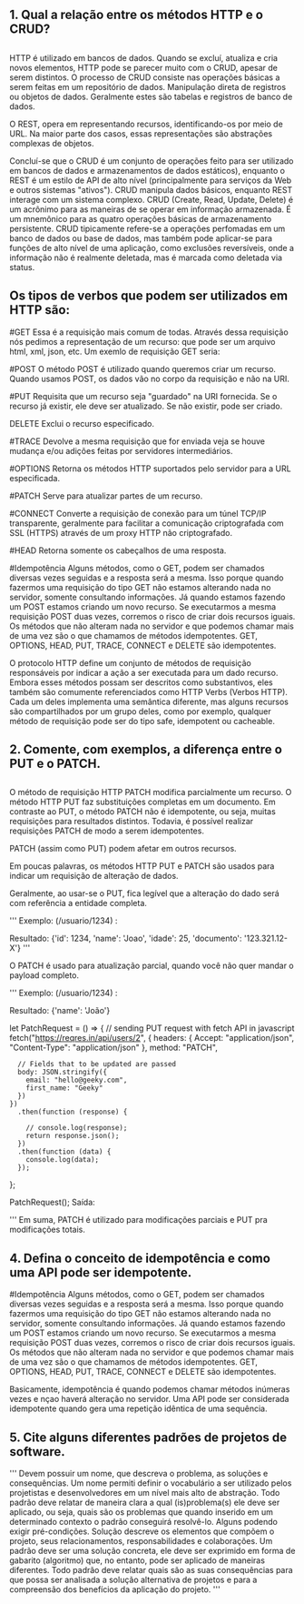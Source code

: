 ## 1. Qual a relação entre os métodos HTTP e o CRUD?
##
HTTP é utilizado em bancos de dados. Quando se excluí, atualiza e cria novos elementos, HTTP pode se parecer muito com o CRUD, apesar de serem distintos. 
O processo de CRUD consiste nas operações básicas a serem feitas em um repositório de dados. Manipulação direta de registros ou objetos de dados. Geralmente estes são tabelas e registros de banco de dados.

O REST, opera em representando recursos, identificando-os por meio de URL. Na maior parte dos casos, essas representações são abstrações complexas de objetos.

Concluí-se que o CRUD é um conjunto de operações feito para ser utilizado em bancos de dados e armazenamentos de dados estáticos), enquanto o REST é um estilo de API de alto nível (principalmente para serviços da Web e outros sistemas "ativos").
CRUD manipula dados básicos, enquanto REST interage com um sistema complexo. CRUD (Create, Read, Update, Delete) é um acrônimo para as maneiras de se operar em informação armazenada. É um mnemônico para as quatro operações básicas de armazenamento persistente. CRUD tipicamente refere-se a operações perfomadas em um banco de dados ou base de dados, mas também pode aplicar-se para funções de alto nível de uma aplicação, como exclusões reversíveis, onde a informação não é realmente deletada, mas é marcada como deletada via status.

##

## Os tipos de verbos que podem ser utilizados em HTTP são:

#GET
Essa é a requisição mais comum de todas. Através dessa requisição nós pedimos a representação de um recurso: que pode ser um arquivo html, xml, json, etc.
Um exemlo de requisição GET seria:


#POST
O método POST é utilizado quando queremos criar um recurso. Quando usamos POST, os dados vão no corpo da requisição e não na URI.

#PUT
Requisita que um recurso seja "guardado" na URI fornecida. Se o recurso já existir, ele deve ser atualizado. Se não existir, pode ser criado.

DELETE
Exclui o recurso especificado.

#TRACE
Devolve a mesma requisição que for enviada veja se houve mudança e/ou adições feitas por servidores intermediários.

#OPTIONS
Retorna os métodos HTTP suportados pelo servidor para a URL especificada.

#PATCH
Serve para atualizar partes de um recurso.

#CONNECT
Converte a requisição de conexão para um túnel TCP/IP transparente, geralmente para facilitar a comunicação criptografada com SSL (HTTPS) através de um proxy HTTP não criptografado.

#HEAD
Retorna somente os cabeçalhos de uma resposta.

#Idempotência
Alguns métodos, como o GET, podem ser chamados diversas vezes seguidas e a resposta será a mesma. Isso porque quando fazermos uma requisição do tipo GET não estamos alterando nada no servidor, somente consultando informações.
Já quando estamos fazendo um POST estamos criando um novo recurso. Se executarmos a mesma requisição POST duas vezes, corremos o risco de criar dois recursos iguais.
Os métodos que não alteram nada no servidor e que podemos chamar mais de uma vez são o que chamamos de métodos idempotentes.
GET, OPTIONS, HEAD, PUT, TRACE, CONNECT e DELETE são idempotentes.


O protocolo HTTP define um conjunto de métodos de requisição responsáveis por indicar a ação a ser executada para um dado recurso. Embora esses métodos possam ser descritos como substantivos, eles também são comumente referenciados como HTTP Verbs (Verbos HTTP). Cada um deles implementa uma semântica diferente, mas alguns recursos são compartilhados por um grupo deles, como por exemplo, qualquer método de requisição pode ser do tipo safe, idempotent ou cacheable.



##

## 2. Comente, com exemplos, a diferença entre o PUT e o PATCH.
##

O método de requisição HTTP PATCH modifica parcialmente um recurso. O método HTTP PUT faz substituições completas em um documento. 
Em contraste ao PUT, o método PATCH não é idempotente, ou seja, muitas requisições para resultados distintos. Todavia, é possível realizar requisições PATCH de modo a serem idempotentes.

PATCH (assim como PUT) podem afetar em outros recursos.


Em poucas palavras, os métodos HTTP PUT e PATCH são usados para indicar um requisição de alteração de dados.

Geralmente, ao usar-se o PUT, fica legível que a alteração do dado será com referência a entidade completa.

'''
Exemplo: (/usuario/1234) :

Resultado: {'id': 1234, 'name': 'Joao', 'idade': 25, 'documento': '123.321.12-X'}
'''

O PATCH é usado para atualização parcial, quando você não quer mandar o payload completo.

'''
Exemplo: (/usuario/1234) :

Resultado: {'name': 'João'}

let PatchRequest = () => {
    // sending PUT request with fetch API in javascript
    fetch("https://reqres.in/api/users/2", {
      headers: {
        Accept: "application/json",
        "Content-Type": "application/json"
      },
      method: "PATCH",     
    
      // Fields that to be updated are passed
      body: JSON.stringify({
        email: "hello@geeky.com",
        first_name: "Geeky"
      })
    })
      .then(function (response) {
    
        // console.log(response);
        return response.json();
      })
      .then(function (data) {
        console.log(data);
      });
  };
    
  PatchRequest();
  Saída:
  
  '''
Em suma, PATCH é utilizado para modificações parciais e PUT pra modificações totais.
  
##

## 4. Defina o conceito de idempotência e como uma API pode ser idempotente.

#Idempotência
Alguns métodos, como o GET, podem ser chamados diversas vezes seguidas e a resposta será a mesma. Isso porque quando fazermos uma requisição do tipo GET não estamos alterando nada no servidor, somente consultando informações.
Já quando estamos fazendo um POST estamos criando um novo recurso. Se executarmos a mesma requisição POST duas vezes, corremos o risco de criar dois recursos iguais.
Os métodos que não alteram nada no servidor e que podemos chamar mais de uma vez são o que chamamos de métodos idempotentes.
GET, OPTIONS, HEAD, PUT, TRACE, CONNECT e DELETE são idempotentes.

Basicamente, idempotência é quando podemos chamar métodos inúmeras vezes e nçao haverá alteração no servidor. Uma API pode ser considerada idempotente quando gera uma repetição idêntica de uma sequência. 


##

## 5. Cite alguns diferentes padrões de projetos de software.

''' 
Devem possuir um nome, que descreva o problema, as soluções e consequências. Um nome permiti definir o vocabulário a ser utilizado pelos projetistas e desenvolvedores em um nível mais alto de abstração.
Todo padrão deve relatar de maneira clara a qual (is)problema(s) ele deve ser aplicado, ou seja, quais são os problemas que quando inserido em um determinado contexto o padrão conseguirá resolvê-lo. Alguns podendo exigir pré-condições.
Solução descreve os elementos que compõem o projeto, seus relacionamentos, responsabilidades e colaborações. Um padrão deve ser uma solução concreta, ele deve ser exprimido em forma de gabarito (algoritmo) que, no entanto, pode ser aplicado de maneiras diferentes.
Todo padrão deve relatar quais são as suas consequências para que possa ser analisada a solução alternativa de projetos e para a compreensão dos benefícios da aplicação do projeto.
'''


